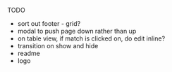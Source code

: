 TODO

- sort out footer - grid?
- modal to push page down rather than up
- on table view, if match is clicked on, do edit inline?
- transition on show and hide
- readme
- logo
